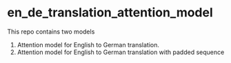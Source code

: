 # en_de_translation_attention_model
This repo contains two models
1. Attention model for English to German translation. 
2. Attention model for English to German translation with padded sequence
